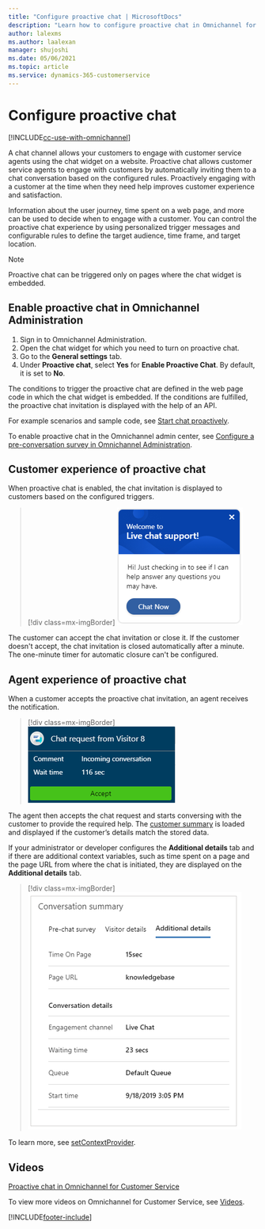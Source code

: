 ```yaml
---
title: "Configure proactive chat | MicrosoftDocs"
description: "Learn how to configure proactive chat in Omnichannel for Customer Service."
author: lalexms
ms.author: laalexan
manager: shujoshi
ms.date: 05/06/2021
ms.topic: article
ms.service: dynamics-365-customerservice
---
```


# Configure proactive chat

[!INCLUDE[cc-use-with-omnichannel](../includes/cc-use-with-omnichannel.md)]

A chat channel allows your customers to engage with customer service agents using the chat widget on a website. Proactive chat allows customer service agents to engage with customers by automatically inviting them to a chat conversation based on the configured rules. Proactively engaging with a customer at the time when they need help improves customer experience and satisfaction.

Information about the user journey, time spent on a web page, and more can be used to decide when to engage with a customer. You can control the proactive chat experience by using personalized trigger messages and configurable rules to define the target audience, time frame, and target location.

> [!NOTE]
> Proactive chat can be triggered only on pages where the chat widget is embedded.

## Enable proactive chat in Omnichannel Administration 

1.	Sign in to Omnichannel Administration.
2.	Open the chat widget for which you need to turn on proactive chat.
3.	Go to the **General settings** tab.
4.	Under **Proactive chat**, select **Yes** for **Enable Proactive Chat**. By default, it is set to **No**.

The conditions to trigger the proactive chat are defined in the web page code in which the chat widget is embedded. If the conditions are fulfilled, the proactive chat invitation is displayed with the help of an API.

For example scenarios and sample code, see [Start chat proactively](start-proactive-chat.md).

To enable proactive chat in the Omnichannel admin center, see [Configure a pre-conversation survey in Omnichannel Administration](configure-pre-chat-survey#configure-a-pre-conversation-survey-in-omnichannel-admin-center.md).

## Customer experience of proactive chat

When proactive chat is enabled, the chat invitation is displayed to customers based on the configured triggers.

> [!div class=mx-imgBorder]
> ![Proactive chat notification](media/proactive-chat-invite.png "Proactive chat notification")

The customer can accept the chat invitation or close it. If the customer doesn't accept, the chat invitation is closed automatically after a minute. The one-minute timer for automatic closure can't be configured.


## Agent experience of proactive chat

When a customer accepts the proactive chat invitation, an agent receives the notification.

> [!div class=mx-imgBorder]
> ![Proactive chat agent notification](media/proactive-chat-agent.png "Proactive chat agent notification")

The agent then accepts the chat request and starts conversing with the customer to provide the required help. The [customer summary](oc-customer-summary.md) is loaded and displayed if the customer’s details match the stored data. 

If your administrator or developer configures the **Additional details** tab and if there are additional context variables, such as time spent on a page and the page URL from where the chat is initiated, they are displayed on the **Additional details** tab. 

> [!div class=mx-imgBorder]
> ![Proactive chat agent notification](media/proactive-chat-addl-details.png "Proactive chat agent notification")

To learn more, see [setContextProvider](developer/reference/methods/setContextProvider.md).

## Videos

[Proactive chat in Omnichannel for Customer Service](https://go.microsoft.com/fwlink/p/?linkid=2114614)

To view more videos on Omnichannel for Customer Service, see [Videos](videos.md).


[!INCLUDE[footer-include](../includes/footer-banner.md)]
